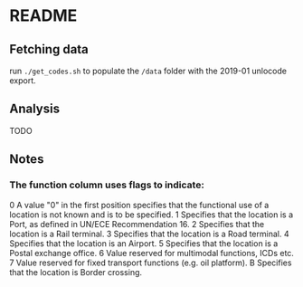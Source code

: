 # README

## Fetching data

run `./get_codes.sh` to populate the `/data` folder with the 2019-01 unlocode
export.

## Analysis

TODO

## Notes
### The function column uses flags to indicate:

0	A value "0" in the first position specifies that the functional use of a location is not known and is to be specified.
1	Specifies that the location is a Port, as defined in UN/ECE Recommendation 16.
2	Specifies that the location is a Rail terminal.
3	Specifies that the location is a Road terminal.
4	Specifies that the location is an Airport.
5	Specifies that the location is a Postal exchange office.
6	Value reserved for multimodal functions, ICDs etc.
7	Value reserved for fixed transport functions (e.g. oil platform).
B	Specifies that the location is Border crossing.
